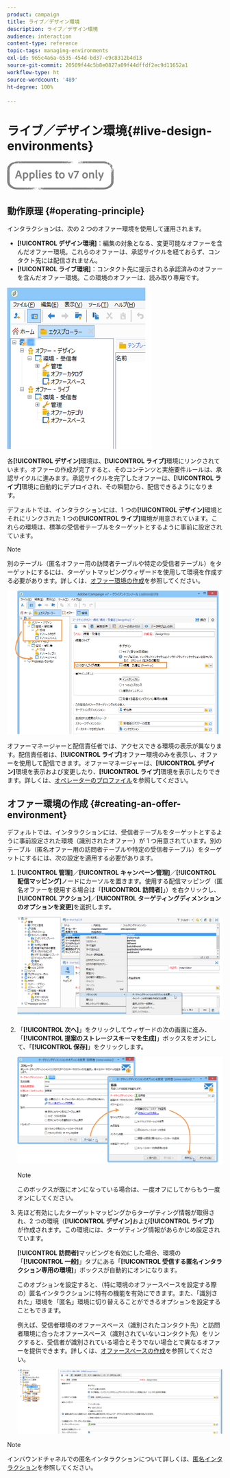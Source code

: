 ```yaml
---
product: campaign
title: ライブ／デザイン環境
description: ライブ／デザイン環境
audience: interaction
content-type: reference
topic-tags: managing-environments
exl-id: 965c4a6a-6535-454d-bd37-e9c8312b4d13
source-git-commit: 20509f44c5b8e0827a09f44dffdf2ec9d11652a1
workflow-type: ht
source-wordcount: '489'
ht-degree: 100%

---
```


# ライブ／デザイン環境{#live-design-environments}

![](../../assets/v7-only.svg)

## 動作原理 {#operating-principle}

インタラクションは、次の 2 つのオファー環境を使用して運用されます。

* **[!UICONTROL デザイン環境]**：編集の対象となる、変更可能なオファーを含んだオファー環境。これらのオファーは、承認サイクルを経ておらず、コンタクト先には配信されません。
* **[!UICONTROL ライブ環境]**：コンタクト先に提示される承認済みのオファーを含んだオファー環境。この環境のオファーは、読み取り専用です。

![](assets/offer_environments_overview_001.png)

各&#x200B;**[!UICONTROL デザイン]**&#x200B;環境は、**[!UICONTROL ライブ]**&#x200B;環境にリンクされています。オファーの作成が完了すると、そのコンテンツと実施要件ルールは、承認サイクルに進みます。承認サイクルを完了したオファーは、**[!UICONTROL ライブ]**&#x200B;環境に自動的にデプロイされ、その瞬間から、配信できるようになります。

デフォルトでは、インタラクションには、1 つの&#x200B;**[!UICONTROL デザイン]**&#x200B;環境とそれにリンクされた 1 つの&#x200B;**[!UICONTROL ライブ]**&#x200B;環境が用意されています。これらの環境は、標準の受信者テーブルをターゲットとするように事前に設定されています。

>[!NOTE]
>
>別のテーブル（匿名オファー用の訪問者テーブルや特定の受信者テーブル）をターゲットにするには、ターゲットマッピングウィザードを使用して環境を作成する必要があります。詳しくは、[オファー環境の作成](#creating-an-offer-environment)を参照してください。

![](assets/offer_environments_overview_002.png)

オファーマネージャーと配信責任者では、アクセスできる環境の表示が異なります。配信責任者は、**[!UICONTROL ライブ]**&#x200B;オファー環境のみを表示し、オファーを使用して配信できます。オファーマネージャーは、**[!UICONTROL デザイン]**&#x200B;環境を表示および変更したり、**[!UICONTROL ライブ]**&#x200B;環境を表示したりできます。詳しくは、[オペレーターのプロファイル](../../interaction/using/operator-profiles.md)を参照してください。

## オファー環境の作成 {#creating-an-offer-environment}

デフォルトでは、インタラクションには、受信者テーブルをターゲットとするように事前設定された環境（識別されたオファー）が 1 つ用意されています。別のテーブル（匿名オファー用の訪問者テーブルや特定の受信者テーブル）をターゲットにするには、次の設定を適用する必要があります。

1. **[!UICONTROL 管理]**／**[!UICONTROL キャンペーン管理]**／**[!UICONTROL 配信マッピング]**&#x200B;ノードにカーソルを置きます。使用する配信マッピング（匿名オファーを使用する場合は「**[!UICONTROL 訪問者]**」）を右クリックし、**[!UICONTROL アクション]**／**[!UICONTROL ターゲティングディメンションのオプションを変更]**&#x200B;を選択します。

   ![](assets/offer_env_anonymous_001.png)

1. 「**[!UICONTROL 次へ]**」をクリックしてウィザードの次の画面に進み、「**[!UICONTROL 提案のストレージスキーマを生成]**」ボックスをオンにして、「**[!UICONTROL 保存]**」をクリックします。

   ![](assets/offer_env_anonymous_002.png)

   >[!NOTE]
   >
   >このボックスが既にオンになっている場合は、一度オフにしてからもう一度オンにしてください。

1. 先ほど有効にしたターゲットマッピングからターゲティング情報が取得され、2 つの環境（**[!UICONTROL デザイン]**&#x200B;および&#x200B;**[!UICONTROL ライブ]**）が作成されます。この環境には、ターゲティング情報があらかじめ設定されています。

   **[!UICONTROL 訪問者]**&#x200B;マッピングを有効にした場合、環境の「**[!UICONTROL 一般]**」タブにある「**[!UICONTROL 受信する匿名インタラクション専用の環境]**」ボックスが自動的にオンになります。

   このオプションを設定すると、（特に環境のオファースペースを設定する際の）匿名インタラクションに特有の機能を有効にできます。また、「識別された」環境を「匿名」環境に切り替えることができるオプションを設定することもできます。

   例えば、受信者環境のオファースペース（識別されたコンタクト先）と訪問者環境に合ったオファースペース（識別されていないコンタクト先）をリンクすると、受信者が識別されている場合とそうでない場合とで異なるオファーを提供できます。詳しくは、[オファースペースの作成](../../interaction/using/creating-offer-spaces.md)を参照してください。

   ![](assets/offer_env_anonymous_003.png)

>[!NOTE]
>
>インバウンドチャネルでの匿名インタラクションについて詳しくは、[匿名インタラクション](../../interaction/using/anonymous-interactions.md)を参照してください。

